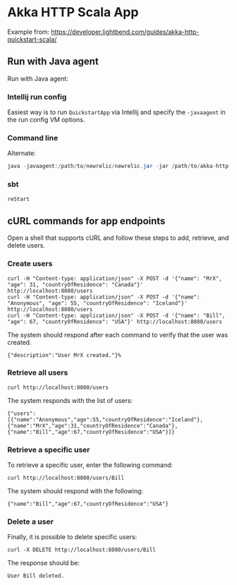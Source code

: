 # Akka HTTP Scala App 
Example from: https://developer.lightbend.com/guides/akka-http-quickstart-scala/

## Run with Java agent
Run with Java agent:

### Intellij run config
Easiest way is to run `QuickstartApp` via Intellij and specify the `-javaagent` in the run config VM options.

### Command line
Alternate:

```java
java -javaagent:/path/to/newrelic/newrelic.jar -jar /path/to/akka-http-quickstart-scala/sbt-dist/bin/sbt-launch.jar
```

### sbt
```java
reStart
```

## cURL commands for app endpoints
Open a shell that supports cURL and follow these steps to add, retrieve, and delete users.

### Create users
```
curl -H "Content-type: application/json" -X POST -d '{"name": "MrX", "age": 31, "countryOfResidence": "Canada"}' http://localhost:8080/users
curl -H "Content-type: application/json" -X POST -d '{"name": "Anonymous", "age": 55, "countryOfResidence": "Iceland"}' http://localhost:8080/users
curl -H "Content-type: application/json" -X POST -d '{"name": "Bill", "age": 67, "countryOfResidence": "USA"}' http://localhost:8080/users
```

The system should respond after each command to verify that the user was created.

```
{"description":"User MrX created."}% 
```

### Retrieve all users
```
curl http://localhost:8080/users
```

The system responds with the list of users:

```
{"users":[{"name":"Anonymous","age":55,"countryOfResidence":"Iceland"},{"name":"MrX","age":31,"countryOfResidence":"Canada"},{"name":"Bill","age":67,"countryOfResidence":"USA"}]}
```

### Retrieve a specific user
To retrieve a specific user, enter the following command:

```
curl http://localhost:8080/users/Bill
```

The system should respond with the following:

```
{"name":"Bill","age":67,"countryOfResidence":"USA"}
```

### Delete a user
Finally, it is possible to delete specific users:

```
curl -X DELETE http://localhost:8080/users/Bill
```

The response should be:

```
User Bill deleted.
```